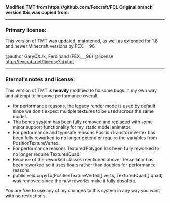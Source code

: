 <b>
Modified TMT from https://github.com/Fexcraft/FCL
Original branch version tbis was copied from:
</b><hr/>
<h3>Primary license:</h3>
This version of TMT was updated, maintened, as well as extended for 1.8 and newer Minecraft versions by FEX___96

 @author GaryCXJk, Ferdinand (FEX___96)
 @license http://fexcraft.net/license?id=tmt

<hr/>
 <h3>Eternal's notes and license:</h3>

 This version of TMT is <b>heavily</b> modified to fix some bugs in my own way, and attempt to improve performance overall.
 - for performance reasons, the legacy render mode is used by default since we don't expect multiple textures to be used across the same model.
 - The bones system has been fully removed and replaced with some minor support functionality for my static model animator.
 - For performance and typesafe reasons PositionTransformVertex has been fully reworked to no longer extend or require the variables from PositionTextureVertex.
 - For performance reasons TexturedPolygon has been fully reworked to no longer require TexturedQuad.
 - Because of the reworked classes mentioned above, Tessellator has been reworked so it uses floats rather than doubles for performance reasons.
 - public void copyTo(PositionTextureVertex[] verts, TexturedQuad[] quad) was removed since the new reworks make it fully obsolete.

 You are free to use any of my changes to this system in any way you want with no restrictions.
